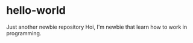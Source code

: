 # hello-world
Just another newbie repository
Hoi, I'm newbie that learn how to work in programming.
